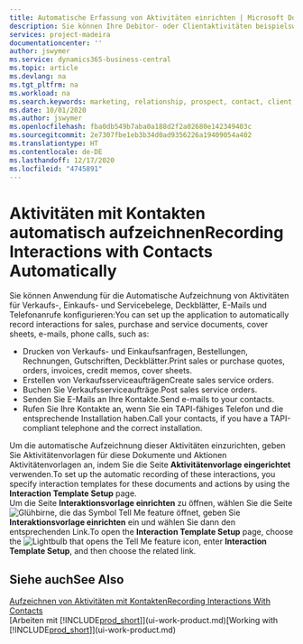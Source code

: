 ```yaml
---
title: Automatische Erfassung von Aktivitäten einrichten | Microsoft Docs
description: Sie können Ihre Debitor- oder Clientaktivitäten beispielsweise Verkaufs-, Einkaufs- und Servicebelege oder Telefongespräche automatisch speichern.
services: project-madeira
documentationcenter: ''
author: jswymer
ms.service: dynamics365-business-central
ms.topic: article
ms.devlang: na
ms.tgt_pltfrm: na
ms.workload: na
ms.search.keywords: marketing, relationship, prospect, contact, client, customer
ms.date: 10/01/2020
ms.author: jswymer
ms.openlocfilehash: fba0db549b7aba0a188d2f2a02680e142349403c
ms.sourcegitcommit: 2e7307fbe1eb3b34d0ad9356226a19409054a402
ms.translationtype: HT
ms.contentlocale: de-DE
ms.lasthandoff: 12/17/2020
ms.locfileid: "4745891"
---
```

# <a name="recording-interactions-with-contacts-automatically"></a><span data-ttu-id="bccf7-103">Aktivitäten mit Kontakten automatisch aufzeichnen</span><span class="sxs-lookup"><span data-stu-id="bccf7-103">Recording Interactions with Contacts Automatically</span></span>
<span data-ttu-id="bccf7-104">Sie können Anwendung für die Automatische Aufzeichnung von Aktivitäten für Verkaufs-, Einkaufs- und Servicebelege, Deckblätter, E-Mails und Telefonanrufe konfigurieren:</span><span class="sxs-lookup"><span data-stu-id="bccf7-104">You can set up the application to automatically record interactions for sales, purchase and service documents, cover sheets, e-mails, phone calls, such as:</span></span>

* <span data-ttu-id="bccf7-105">Drucken von Verkaufs- und Einkaufsanfragen, Bestellungen, Rechnungen, Gutschriften, Deckblätter.</span><span class="sxs-lookup"><span data-stu-id="bccf7-105">Print sales or purchase quotes, orders, invoices, credit memos, cover sheets.</span></span>
* <span data-ttu-id="bccf7-106">Erstellen von Verkaufsserviceaufträgen</span><span class="sxs-lookup"><span data-stu-id="bccf7-106">Create sales service orders.</span></span>
* <span data-ttu-id="bccf7-107">Buchen Sie Verkaufsserviceaufträge.</span><span class="sxs-lookup"><span data-stu-id="bccf7-107">Post sales service orders.</span></span>
* <span data-ttu-id="bccf7-108">Senden Sie E-Mails an Ihre Kontakte.</span><span class="sxs-lookup"><span data-stu-id="bccf7-108">Send e-mails to your contacts.</span></span>
* <span data-ttu-id="bccf7-109">Rufen Sie Ihre Kontakte an, wenn Sie ein TAPI-fähiges Telefon und die entsprechende Installation haben.</span><span class="sxs-lookup"><span data-stu-id="bccf7-109">Call your contacts, if you have a TAPI-compliant telephone and the correct installation.</span></span>

<span data-ttu-id="bccf7-110">Um die automatische Aufzeichnung dieser Aktivitäten einzurichten, geben Sie Aktivitätenvorlagen für diese Dokumente und Aktionen Aktivitätenvorlagen an, indem Sie die Seite **Aktivitätenvorlage eingerichtet** verwenden.</span><span class="sxs-lookup"><span data-stu-id="bccf7-110">To set up the automatic recording of these interactions, you specify interaction templates for these documents and actions by using the **Interaction Template Setup** page.</span></span>  
<span data-ttu-id="bccf7-111">Um die Seite **Interaktionsvorlage einrichten** zu öffnen, wählen Sie die Seite ![Glühbirne, die das Symbol Tell Me feature](media/ui-search/search_small.png "Was möchten Sie tun?") öffnet, geben Sie **Interaktionsvorlage einrichten** ein und wählen Sie dann den entsprechenden Link.</span><span class="sxs-lookup"><span data-stu-id="bccf7-111">To open the **Interaction Template Setup** page, choose the ![Lightbulb that opens the Tell Me feature](media/ui-search/search_small.png "Tell me what you want to do") icon, enter **Interaction Template Setup**, and then choose the related link.</span></span>

## <a name="see-also"></a><span data-ttu-id="bccf7-112">Siehe auch</span><span class="sxs-lookup"><span data-stu-id="bccf7-112">See Also</span></span>
[<span data-ttu-id="bccf7-113">Aufzeichnen von Aktivitäten mit Kontakten</span><span class="sxs-lookup"><span data-stu-id="bccf7-113">Recording Interactions With Contacts</span></span>](marketing-interactions.md)  
<span data-ttu-id="bccf7-114">[Arbeiten mit [!INCLUDE[prod_short](includes/prod_short.md)]](ui-work-product.md)</span><span class="sxs-lookup"><span data-stu-id="bccf7-114">[Working with [!INCLUDE[prod_short](includes/prod_short.md)]](ui-work-product.md)</span></span>  
